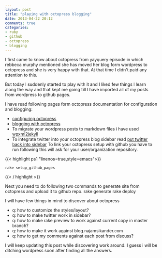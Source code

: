 ```yaml
---
layout: post
title: "playing with octopress blogging"
date: 2013-04-22 20:12
comments: true
categories: 
- ruby 
- github 
- octopress
- blogging
---
```

I first came to know about octopress from yayquery episode in which rebbeca murphy mentioned she has moved her blog form wordpress to octopress and she is very happy with that. At that time I didn't paid any attention to this. 

But today I suddenly started to play with it and I liked few things I learn along the way and that kept me going till I have imported all of my posts from wordpress to github pages.


I have read following pages form octopress documentation for configuration and blogging:

* [configuring octopress](http://octopress.org/docs/configuring/)
* [blogging with octopress](http://octopress.org/docs/blogging/)
* To migrate your wordpress posts to markdown files i have used [wpxml2jekyll](https://github.com/theaob/wpXml2Jekyll)
* To integrate twitter into your octopress blog sidebar read [put twitter back into sidebar](http://blog.jmac.org/blog/2013/03/30/putting-twitter-back-into-octopress/)
To link your octopress setup with github you have to run following this will ask for your user/organization repository.

{{< highlight ps1  "linenos=true,style=emacs">}}

	rake setup_github_pages
{{< / highlight >}}

Next you need to do following two commands to generate site from octopress and upload it to github repo.
	rake generate
	rake deploy

I will have few things in mind to discover about octopress

* q: how to customize the styles/layout?
* q: how to make twitter work in sidebar?
* q: how to make rake preview to work against current copy in master branch?
* q: how to make it work against blog.najamsikander.com
* q: how to get my comments against each post from discuss?

I will keep updating this post while discovering work around. I guess i will be ditching wordpress soon after finding all the answers.
